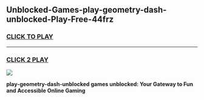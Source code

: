 
## Unblocked-Games-play-geometry-dash-unblocked-Play-Free-44frz
<h3>
<a href="https://premium76.site?title=play-geometry-dash-unblocked&ref=23A">CLICK TO PLAY</a></h3>
<hr>

<h3>
<a href="https://premium76.site?title=play-geometry-dash-unblocked&ref=23A">CLICK 2 PLAY</a>
  
</h3>

<a href="https://premium76.site?title=play-geometry-dash-unblocked&ref=23A"><img src="https://clearcache.store/games.png"></a>


**play-geometry-dash-unblocked games unblocked: Your Gateway to Fun and Accessible Online Gaming**

